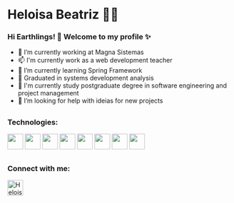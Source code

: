 
<!--
### Hi there 👋
**Helloisa22/Helloisa22** is a ✨ _special_ ✨ repository because its `README.md` (this file) appears on your GitHub profile.

Here are some ideas to get you started:

- 🔭 I’m currently working at Magna Sistemas
- 🚀 I'm currently work as a web development teacher
- 🌱 I’m currently learning Spring Framework
- 🚀 Graduated in systems development analysis
- 🚀 I'm currently study postgraduate degree in software engineering and project management
- 🤔 I’m looking for help with ideias for new projects
- 📫 tell me about your ideas
- 👯 I’m looking to collaborate on ...
- 💬 Ask me about ...
- 😄 Pronouns: ...
- ⚡ Fun fact: ...
🚀 Graduated in systems development analysis at FIAP
🚀 I'm currently study postgraduate degree in software engineering and project management
🚀 Developer Full Stack / Java developer
🚀 web development teacher
🚀 Seeking new knowledge and skills
-->
# Heloisa Beatriz 👩‍💻

### Hi Earthlings! 👋 Welcome to my profile ✨
  
- 🔭 I’m currently working at Magna Sistemas
- 📫 I'm currently work as a web development teacher
- 🌱 I’m currently learning Spring Framework
- 🚀 Graduated in systems development analysis
- 🚀 I'm currently study postgraduate degree in software engineering and project management
- 🤔 I’m looking for help with ideias for new projects

##
###  Technologies:

<img src = "https://i.imgur.com/SZw5fKK.png" height="35" width="35"/> <img src = "https://i.imgur.com/fY0ajRd.png" height="35" width="35"> <img src = "https://i.imgur.com/opyd6uS.png" height="35" width="35"> <img src = "https://i.imgur.com/N6BnJRl.png" height="35" width="35"> <img src = "https://i.imgur.com/bMbzppn.png" height="35" width="35">  <img src = "https://getbootstrap.com/docs/4.0/assets/brand/bootstrap-social-logo.png" height="35" width="35"> <img src = "https://i.imgur.com/Ce9bS32.png" height="35" width="35"> <img src = "https://git-scm.com/images/logos/downloads/Git-Icon-1788C.png" height="35" width="35">
<!-- <img src = "https://miro.medium.com/max/816/1*mn6bOs7s6Qbao15PMNRyOA.png" height="35" width="35">  
<img src = "https://i.imgur.com/mEF4bj3.png" height="35" width="35"> -->


<!-- <a href="https://github.com/Helloisa22?tab=repositories"><img height="135px" src="https://github-readme-stats.vercel.app/api?username=Helloisa22&hide_title=true&hide_border=true&show_icons=true&include_all_commits=false&count_private=true&line_height=20&_color=9f9f9f&text_color=9f9f9f&icon_color=79ff97&bg_color=151515&theme=graywhite" /> <!-- <img height="135px" src="https://github-readme-stats.vercel.app/api/top-langs/?username=Helloisa22&hide_title=false&hide_border=true&layout=compact&langs_count=7,Redventures-Movie-Quotes&text_color=9f9f9f&icon_color=79ff97&bg_color=151515&theme=graywhite" /></a> -->

##
<div  align="left">
  <h3>Connect with me:</h3>  
    <p>
      <a href="https://www.linkedin.com/in/heloisa-beatriz-515139197/" target="_blank"><img target="_blank"  align="center" src="https://user-images.githubusercontent.com/52077278/135925928-32dab723-cd9f-4b40-aa16-2397ff1221b3.png" alt="HeloisaBeatriz" height="35" width="35" /></a>
    </p>
</div>
  
  
<!-- ![](https://github-readme-stats.vercel.app/api?username=Helloisa22&line_height=20&_color=9f9f9f&text_color=9f9f9f&icon_color=79ff97&bg_color=151515&theme=graywhite&hide_border=false&include_all_commits=false&count_private=false)<br/> -->
